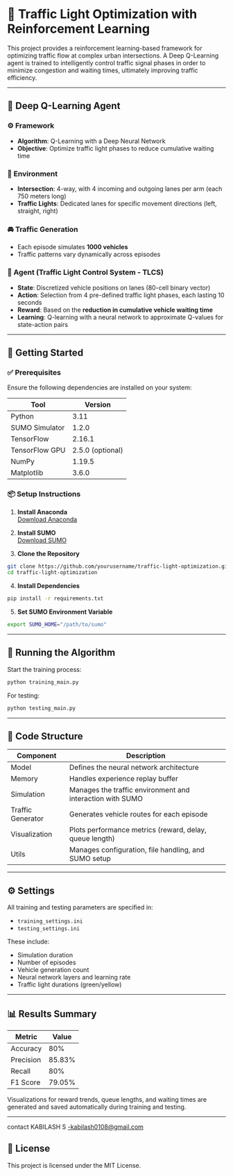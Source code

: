 
# 🚦 Traffic Light Optimization with Reinforcement Learning

This project provides a reinforcement learning-based framework for optimizing traffic flow at complex urban intersections. A Deep Q-Learning agent is trained to intelligently control traffic signal phases in order to minimize congestion and waiting times, ultimately improving traffic efficiency.

---

## 🧠 Deep Q-Learning Agent

### ⚙️ Framework
- **Algorithm**: Q-Learning with a Deep Neural Network
- **Objective**: Optimize traffic light phases to reduce cumulative waiting time

### 🧭 Environment
- **Intersection**: 4-way, with 4 incoming and outgoing lanes per arm (each 750 meters long)
- **Traffic Lights**: Dedicated lanes for specific movement directions (left, straight, right)

### 🚘 Traffic Generation
- Each episode simulates **1000 vehicles**
- Traffic patterns vary dynamically across episodes

### 🎯 Agent (Traffic Light Control System - TLCS)
- **State**: Discretized vehicle positions on lanes (80-cell binary vector)
- **Action**: Selection from 4 pre-defined traffic light phases, each lasting 10 seconds
- **Reward**: Based on the **reduction in cumulative vehicle waiting time**
- **Learning**: Q-learning with a neural network to approximate Q-values for state-action pairs

---

## 🚀 Getting Started

### ✅ Prerequisites
Ensure the following dependencies are installed on your system:

| Tool               | Version        |
|--------------------|----------------|
| Python             | 3.11           |
| SUMO Simulator     | 1.2.0          |
| TensorFlow         | 2.16.1         |
| TensorFlow GPU     | 2.5.0 (optional) |
| NumPy              | 1.19.5         |
| Matplotlib         | 3.6.0          |

### 📦 Setup Instructions

1. **Install Anaconda**  
   [Download Anaconda](https://www.anaconda.com/products/distribution)

2. **Install SUMO**  
   [Download SUMO](https://www.eclipse.dev/sumo/)

3. **Clone the Repository**
```bash
git clone https://github.com/yourusername/traffic-light-optimization.git
cd traffic-light-optimization
```

4. **Install Dependencies**
```bash
pip install -r requirements.txt
```

5. **Set SUMO Environment Variable**
```bash
export SUMO_HOME="/path/to/sumo"
```

---

## 🏃 Running the Algorithm

Start the training process:
```bash
python training_main.py
```

For testing:
```bash
python testing_main.py
```

---

## 📂 Code Structure

| Component        | Description                                                 |
|------------------|-------------------------------------------------------------|
| Model            | Defines the neural network architecture                    |
| Memory           | Handles experience replay buffer                           |
| Simulation       | Manages the traffic environment and interaction with SUMO  |
| Traffic Generator| Generates vehicle routes for each episode                  |
| Visualization    | Plots performance metrics (reward, delay, queue length)    |
| Utils            | Manages configuration, file handling, and SUMO setup       |

---

## ⚙️ Settings

All training and testing parameters are specified in:
- `training_settings.ini`
- `testing_settings.ini`

These include:
- Simulation duration
- Number of episodes
- Vehicle generation count
- Neural network layers and learning rate
- Traffic light durations (green/yellow)

---

## 📊 Results Summary

| Metric     | Value   |
|------------|---------|
| Accuracy   | 80%     |
| Precision  | 85.83%  |
| Recall     | 80%     |
| F1 Score   | 79.05%  |

Visualizations for reward trends, queue lengths, and waiting times are generated and saved automatically during training and testing.

---

contact
KABILASH S -kabilash0108@gmail.com
## 📜 License

This project is licensed under the MIT License.
